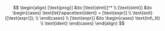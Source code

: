 $$
\begin{align}
    [\text{prog}] &\to [\text{stmt}]^* \\
    [\text{stmt}] &\to 
    \begin{cases}
        \text{let}\space\text{ident} = [\text{expr}] \\
        \text{exit}([\text{expr}]); \\
    \end{cases} \\
    [\text{expr}] &\to
    \begin{cases}
        \text{int\_lit} \\
        \text{ident}
    \end{cases}
\end{align}
$$